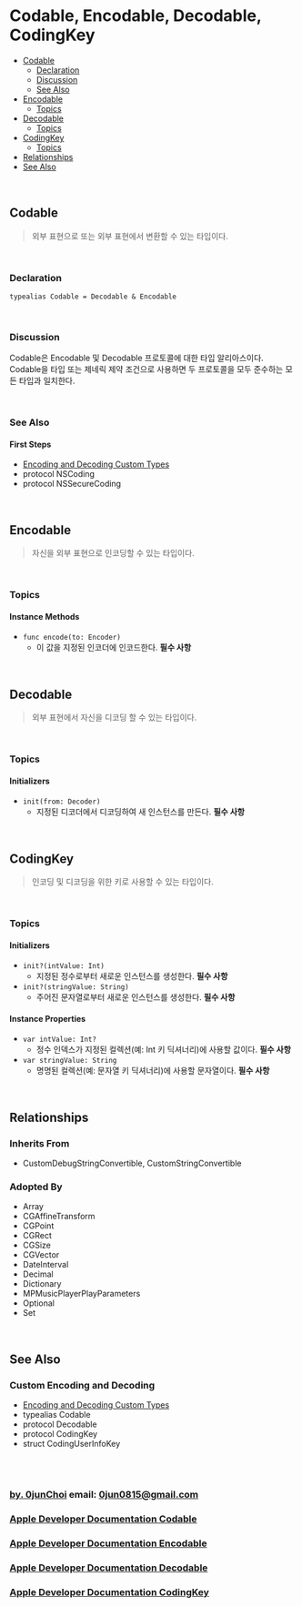 # Codable, Encodable, Decodable, CodingKey


* [Codable](#codable)
    * [Declaration](#declaration)
    * [Discussion](#discussion)
    * [See Also](#see-also)
* [Encodable](#encodable)
    * [Topics](#topics)
* [Decodable](#decodable)
    * [Topics](#topics-1)
* [CodingKey](#codingKey)
    * [Topics](#topics-2)
* [Relationships](#relationships)
* [See Also](#see-also-1)


&nbsp;
## Codable
> 외부 표현으로 또는 외부 표현에서 변환할 수 있는 타입이다.


&nbsp;
### Declaration
```
typealias Codable = Decodable & Encodable
```


&nbsp;
### Discussion
Codable은 Encodable 및 Decodable 프로토콜에 대한 타입 알리아스이다. Codable을 타입 또는 제네릭 제약 조건으로 사용하면 두 프로토콜을 모두 준수하는 모든 타입과 일치한다.


&nbsp;
### See Also
#### First Steps
* [Encoding and Decoding Custom Types](https://developer.apple.com/documentation/foundation/archives_and_serialization/encoding_and_decoding_custom_types)
* protocol NSCoding
* protocol NSSecureCoding


&nbsp;      
## Encodable
> 자신을 외부 표현으로 인코딩할 수 있는 타입이다.


&nbsp;      
### Topics
#### Instance Methods
* `func encode(to: Encoder)`
    * 이 값을 지정된 인코더에 인코드한다. **필수 사항**


&nbsp;      
## Decodable
> 외부 표현에서 자신을 디코딩 할 수 있는 타입이다.


&nbsp;      
### Topics
#### Initializers
* `init(from: Decoder)`
    * 지정된 디코더에서 디코딩하여 새 인스턴스를 만든다. **필수 사항**


&nbsp;      
## CodingKey
> 인코딩 및 디코딩을 위한 키로 사용할 수 있는 타입이다.


&nbsp;      
### Topics
#### Initializers
* `init?(intValue: Int)`
    * 지정된 정수로부터 새로운 인스턴스를 생성한다. **필수 사항**
* `init?(stringValue: String)`
    * 주어진 문자열로부터 새로운 인스턴스를 생성한다. **필수 사항**


#### Instance Properties
* `var intValue: Int?`
    * 정수 인덱스가 지정된 컬렉션(예: Int 키 딕셔너리)에 사용할 값이다. **필수 사항**
* `var stringValue: String`
    * 명명된 컬렉션(예: 문자열 키 딕셔너리)에 사용할 문자열이다. **필수 사항**


&nbsp;      
## Relationships
### Inherits From
* CustomDebugStringConvertible, CustomStringConvertible


### Adopted By
* Array
* CGAffineTransform
* CGPoint
* CGRect
* CGSize
* CGVector
* DateInterval
* Decimal
* Dictionary
* MPMusicPlayerPlayParameters
* Optional
* Set


&nbsp;      
## See Also
### Custom Encoding and Decoding
* [Encoding and Decoding Custom Types](https://developer.apple.com/documentation/foundation/archives_and_serialization/encoding_and_decoding_custom_types)
* typealias Codable
* protocol Decodable
* protocol CodingKey
* struct CodingUserInfoKey


&nbsp;      
&nbsp;      
### [by. 0junChoi](https://github.com/0jun0815) email: <0jun0815@gmail.com>
### [Apple Developer Documentation Codable](https://developer.apple.com/documentation/swift/codable)
### [Apple Developer Documentation Encodable](https://developer.apple.com/documentation/swift/encodable)
### [Apple Developer Documentation Decodable](https://developer.apple.com/documentation/swift/decodable)
### [Apple Developer Documentation CodingKey](https://developer.apple.com/documentation/swift/codingkey)
